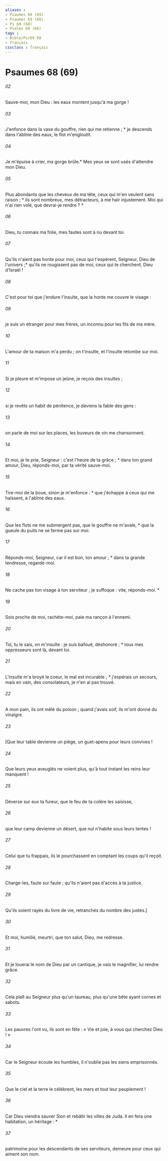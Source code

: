 ```yaml
---
aliases : 
- Psaumes 68 (69)
- Psaumes 69 (68)
- Ps 69 (68)
- Psalms 69 (68)
tags : 
- Bible/Ps/69_68
- français
cssclass : français
---
```


# Psaumes 68 (69)

###### 02
Sauve-moi, mon Dieu : les eaux montent jusqu'à ma gorge !
###### 03
J'enfonce dans la vase du gouffre, rien qui me retienne ; * je descends dans l'abîme des eaux, le flot m'engloutit.
###### 04
Je m'épuise à crier, ma gorge brûle.* Mes yeux se sont usés d'attendre mon Dieu.
###### 05
Plus abondants que les cheveux de ma tête, ceux qui m'en veulent sans raison ; * ils sont nombreux, mes détracteurs, à me haïr injustement. Moi qui n'ai rien volé, que devrai-je rendre ? *
###### 06
Dieu, tu connais ma folie, mes fautes sont à nu devant toi.
###### 07
Qu'ils n'aient pas honte pour moi, ceux qui t'espèrent, Seigneur, Dieu de l'univers ;* qu'ils ne rougissent pas de moi, ceux qui te cherchent, Dieu d'Israël !
###### 08
C'est pour toi que j'endure l'insulte, que la honte me couvre le visage :
###### 09
je suis un étranger pour mes frères, un inconnu pour les fils de ma mère.
###### 10
L'amour de ta maison m'a perdu ; on t'insulte, et l'insulte retombe sur moi.
###### 11
Si je pleure et m'impose un jeûne, je reçois des insultes ;
###### 12
si je revêts un habit de pénitence, je deviens la fable des gens :
###### 13
on parle de moi sur les places, les buveurs de vin me chansonnent.
###### 14
Et moi, je te prie, Seigneur : c'est l'heure de ta grâce ; * dans ton grand amour, Dieu, réponds-moi, par ta vérité sauve-moi.
###### 15
Tire-moi de la boue, sinon je m'enfonce : * que j'échappe à ceux qui me haïssent, à l'abîme des eaux.
###### 16
Que les flots ne me submergent pas, que le gouffre ne m'avale, * que la gueule du puits ne se ferme pas sur moi.
###### 17
Réponds-moi, Seigneur, car il est bon, ton amour ; * dans ta grande tendresse, regarde-moi.
###### 18
Ne cache pas ton visage à ton serviteur ; je suffoque : vite, réponds-moi. *
###### 19
Sois proche de moi, rachète-moi, paie ma rançon à l'ennemi.
###### 20
Toi, tu le sais, on m'insulte : je suis bafoué, déshonoré ; * tous mes oppresseurs sont là, devant toi.
###### 21
L'insulte m'a broyé le coeur, le mal est incurable ; * j'espérais un secours, mais en vain, des consolateurs, je n'en ai pas trouvé.
###### 22
A mon pain, ils ont mêlé du poison ; quand j'avais soif, ils m'ont donné du vinaigre.
###### 23
[Que leur table devienne un piège, un guet-apens pour leurs convives !
###### 24
Que leurs yeux aveuglés ne voient plus, qu'à tout instant les reins leur manquent !
###### 25
Déverse sur eux ta fureur, que le feu de ta colère les saisisse,
###### 26
que leur camp devienne un désert, que nul n'habite sous leurs tentes !
###### 27
Celui que tu frappais, ils le pourchassent en comptant les coups qu'il reçoit.
###### 28
Charge-les, faute sur faute ; qu'ils n'aient pas d'accès à ta justice.
###### 29
Qu'ils soient rayés du livre de vie, retranchés du nombre des justes.]
###### 30
Et moi, humilié, meurtri, que ton salut, Dieu, me redresse.
###### 31
Et je louerai le nom de Dieu par un cantique, je vais le magnifier, lui rendre grâce.
###### 32
Cela plaît au Seigneur plus qu'un taureau, plus qu'une bête ayant cornes et sabots.
###### 33
Les pauvres l'ont vu, ils sont en fête : « Vie et joie, à vous qui cherchez Dieu ! »
###### 34
Car le Seigneur écoute les humbles, il n'oublie pas les siens emprisonnés.
###### 35
Que le ciel et la terre le célèbrent, les mers et tout leur peuplement !
###### 36
Car Dieu viendra sauver Sion et rebâtir les villes de Juda. Il en fera une habitation, un héritage : *
###### 37
patrimoine pour les descendants de ses serviteurs, demeure pour ceux qui aiment son nom.
